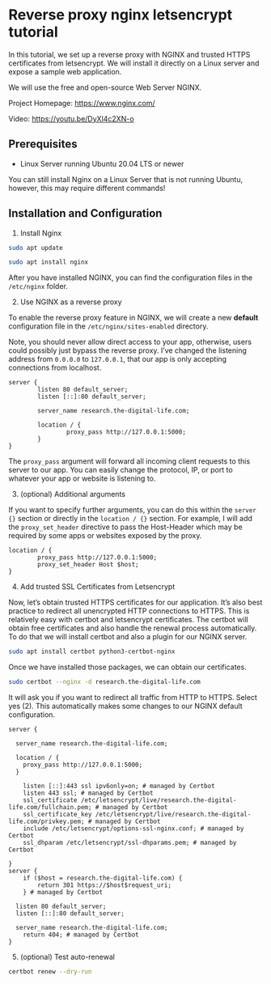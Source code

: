 # Reverse proxy nginx letsencrypt tutorial
In this tutorial, we set up a reverse proxy with NGINX and trusted HTTPS certificates from letsencrypt. We will install it directly on a Linux server and expose a sample web application.

We will use the free and open-source Web Server NGINX.

Project Homepage: https://www.nginx.com/

Video: https://youtu.be/DyXl4c2XN-o

## Prerequisites

- Linux Server running Ubuntu 20.04 LTS or newer

You can still install Nginx on a Linux Server that is not running Ubuntu, however, this may require different commands!

## Installation and Configuration

1. Install Nginx

```bash
sudo apt update

sudo apt install nginx
```

After you have installed NGINX, you can find the configuration files in the `/etc/nginx` folder.

2. Use NGINX as a reverse proxy

To enable the reverse proxy feature in NGINX, we will create a new **default** configuration file in the `/etc/nginx/sites-enabled` directory.

Note, you should never allow direct access to your app, otherwise, users could possibly just bypass the reverse proxy. I’ve changed the listening address from `0.0.0.0` to `127.0.0.1`, that our app is only accepting connections from localhost.

```nginx
server {
        listen 80 default_server;
        listen [::]:80 default_server;

        server_name research.the-digital-life.com;

        location / {
                proxy_pass http://127.0.0.1:5000;
        }
}
```

The `proxy_pass` argument will forward all incoming client requests to this server to our app. You can easily change the protocol, IP, or port to whatever your app or website is listening to.

3. (optional) Additional arguments

If you want to specify further arguments, you can do this within the `server {}` section or directly in the `location / {}` section. For example, I will add the `proxy_set_header` directive to pass the Host-Header which may be required by some apps or websites exposed by the proxy.

```nginx
location / {
        proxy_pass http://127.0.0.1:5000;
        proxy_set_header Host $host;
}
```

4. Add trusted SSL Certificates from Letsencrypt

Now, let’s obtain trusted HTTPS certificates for our application. It’s also best practice to redirect all unencrypted HTTP connections to HTTPS. This is relatively easy with certbot and letsencrypt certificates. The certbot will obtain free certificates and also handle the renewal process automatically. To do that we will install certbot and also a plugin for our NGINX server.

```bash
sudo apt install certbot python3-certbot-nginx
```

Once we have installed those packages, we can obtain our certificates.

```bash
sudo certbot --nginx -d research.the-digital-life.com
```

It will ask you if you want to redirect all traffic from HTTP to HTTPS. Select yes (2). This automatically makes some changes to our NGINX default configuration.

```nginx
server {

  server_name research.the-digital-life.com;
 
  location / {
    proxy_pass http://127.0.0.1:5000;
  }

    listen [::]:443 ssl ipv6only=on; # managed by Certbot
    listen 443 ssl; # managed by Certbot
    ssl_certificate /etc/letsencrypt/live/research.the-digital-life.com/fullchain.pem; # managed by Certbot
    ssl_certificate_key /etc/letsencrypt/live/research.the-digital-life.com/privkey.pem; # managed by Certbot
    include /etc/letsencrypt/options-ssl-nginx.conf; # managed by Certbot
    ssl_dhparam /etc/letsencrypt/ssl-dhparams.pem; # managed by Certbot

}
server {
    if ($host = research.the-digital-life.com) {
        return 301 https://$host$request_uri;
    } # managed by Certbot

  listen 80 default_server;
  listen [::]:80 default_server;

  server_name research.the-digital-life.com;
    return 404; # managed by Certbot
}
```

5. (optional) Test auto-renewal

```bash
certbot renew --dry-run
```